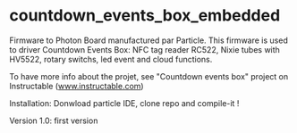 # countdown_events_box_embedded

Firmware to Photon Board manufactured par Particle.
This firmware is used to driver Countdown Events Box: NFC tag reader RC522, Nixie tubes with HV5522, rotary switchs, 
led event and cloud functions.

To have more info about the projet, see "Countdown events box" project on Instructable (www.instructable.com)

Installation:
Donwload particle IDE, clone repo and compile-it !

Version 1.0: first version
